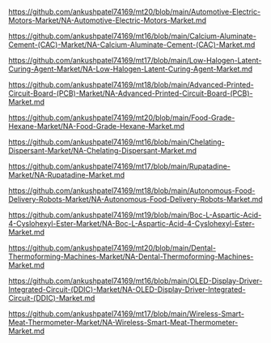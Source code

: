 <p><a href="https://github.com/ankushpatel74169/mt20/blob/main/Automotive-Electric-Motors-Market/NA-Automotive-Electric-Motors-Market.md">https://github.com/ankushpatel74169/mt20/blob/main/Automotive-Electric-Motors-Market/NA-Automotive-Electric-Motors-Market.md</a></p><p><a href="https://github.com/ankushpatel74169/mt16/blob/main/Calcium-Aluminate-Cement-(CAC)-Market/NA-Calcium-Aluminate-Cement-(CAC)-Market.md">https://github.com/ankushpatel74169/mt16/blob/main/Calcium-Aluminate-Cement-(CAC)-Market/NA-Calcium-Aluminate-Cement-(CAC)-Market.md</a></p><p><a href="https://github.com/ankushpatel74169/mt17/blob/main/Low-Halogen-Latent-Curing-Agent-Market/NA-Low-Halogen-Latent-Curing-Agent-Market.md">https://github.com/ankushpatel74169/mt17/blob/main/Low-Halogen-Latent-Curing-Agent-Market/NA-Low-Halogen-Latent-Curing-Agent-Market.md</a></p><p><a href="https://github.com/ankushpatel74169/mt18/blob/main/Advanced-Printed-Circuit-Board-(PCB)-Market/NA-Advanced-Printed-Circuit-Board-(PCB)-Market.md">https://github.com/ankushpatel74169/mt18/blob/main/Advanced-Printed-Circuit-Board-(PCB)-Market/NA-Advanced-Printed-Circuit-Board-(PCB)-Market.md</a></p><p><a href="https://github.com/ankushpatel74169/mt20/blob/main/Food-Grade-Hexane-Market/NA-Food-Grade-Hexane-Market.md">https://github.com/ankushpatel74169/mt20/blob/main/Food-Grade-Hexane-Market/NA-Food-Grade-Hexane-Market.md</a></p><p><a href="https://github.com/ankushpatel74169/mt16/blob/main/Chelating-Dispersant-Market/NA-Chelating-Dispersant-Market.md">https://github.com/ankushpatel74169/mt16/blob/main/Chelating-Dispersant-Market/NA-Chelating-Dispersant-Market.md</a></p><p><a href="https://github.com/ankushpatel74169/mt17/blob/main/Rupatadine-Market/NA-Rupatadine-Market.md">https://github.com/ankushpatel74169/mt17/blob/main/Rupatadine-Market/NA-Rupatadine-Market.md</a></p><p><a href="https://github.com/ankushpatel74169/mt18/blob/main/Autonomous-Food-Delivery-Robots-Market/NA-Autonomous-Food-Delivery-Robots-Market.md">https://github.com/ankushpatel74169/mt18/blob/main/Autonomous-Food-Delivery-Robots-Market/NA-Autonomous-Food-Delivery-Robots-Market.md</a></p><p><a href="https://github.com/ankushpatel74169/mt19/blob/main/Boc-L-Aspartic-Acid-4-Cyslohexyl-Ester-Market/NA-Boc-L-Aspartic-Acid-4-Cyslohexyl-Ester-Market.md">https://github.com/ankushpatel74169/mt19/blob/main/Boc-L-Aspartic-Acid-4-Cyslohexyl-Ester-Market/NA-Boc-L-Aspartic-Acid-4-Cyslohexyl-Ester-Market.md</a></p><p><a href="https://github.com/ankushpatel74169/mt20/blob/main/Dental-Thermoforming-Machines-Market/NA-Dental-Thermoforming-Machines-Market.md">https://github.com/ankushpatel74169/mt20/blob/main/Dental-Thermoforming-Machines-Market/NA-Dental-Thermoforming-Machines-Market.md</a></p><p><a href="https://github.com/ankushpatel74169/mt16/blob/main/OLED-Display-Driver-Integrated-Circuit-(DDIC)-Market/NA-OLED-Display-Driver-Integrated-Circuit-(DDIC)-Market.md">https://github.com/ankushpatel74169/mt16/blob/main/OLED-Display-Driver-Integrated-Circuit-(DDIC)-Market/NA-OLED-Display-Driver-Integrated-Circuit-(DDIC)-Market.md</a></p><p><a href="https://github.com/ankushpatel74169/mt17/blob/main/Wireless-Smart-Meat-Thermometer-Market/NA-Wireless-Smart-Meat-Thermometer-Market.md">https://github.com/ankushpatel74169/mt17/blob/main/Wireless-Smart-Meat-Thermometer-Market/NA-Wireless-Smart-Meat-Thermometer-Market.md</a></p>
